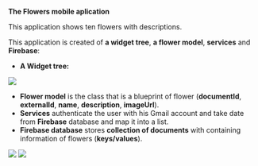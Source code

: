 **The Flowers mobile aplication**

This application shows ten flowers with descriptions.

This application is created of **a widget tree**, **a flower model**, **services** and **Firebase**: 

- **A Widget tree:**



![](https://github.com/Laura555-p/flowers/blob/master/assets/images/flowerwidgettree.PNG)

- **Flower model** is the class that is a blueprint of flower (**documentId**, **externalId**, **name**, **description**, **imageUrl**).
- **Services** authenticate the user with his Gmail account and take date from **Firebase** database and map it into a list.
- **Firebase database** stores **collection of documents** with containing information of flowers (**keys/values**). 



![](https://github.com/Laura555-p/flowers/blob/master/assets/images/1_flower.PNG)
![](https://github.com/Laura555-p/flowers/blob/master/assets/images/2_flower.PNG)

